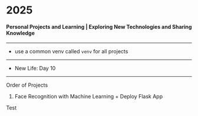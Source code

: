 # 2025
#### Personal Projects and Learning | Exploring New Technologies and Sharing Knowledge

---

- use a common venv called `venv` for all projects

--- 

- New Life: Day 10

---
Order of Projects

1. Face Recognition with Machine Learning + Deploy Flask App


Test
